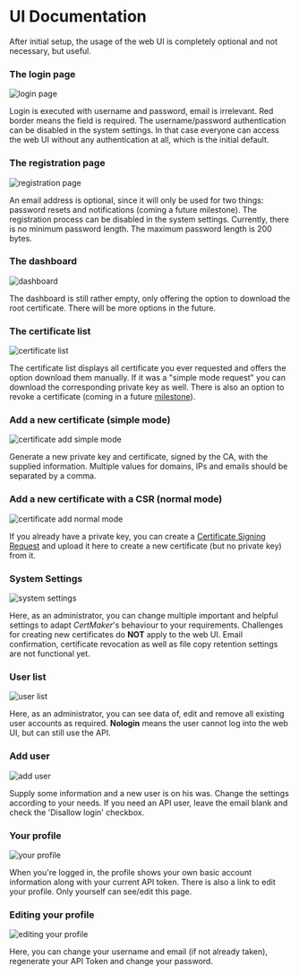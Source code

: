 # UI Documentation

After initial setup, the usage of the web UI is completely optional and not necessary, but useful.

### The login page
![login page](images/scr_auth_login.png)

Login is executed with username and password, email is irrelevant.
Red border means the field is required.
The username/password authentication can be disabled in the system settings. In that case
everyone can access the web UI without any authentication at all, which is the initial default.

### The registration page
![registration page](images/scr_auth_registration.png)

An email address is optional, since it will only be used for two things: password resets
and notifications (coming a future milestone).
The registration process can be disabled in the system settings. 
Currently, there is no minimum password length. The maximum password length is 200 bytes.

### The dashboard
![dashboard](images/scr_dashboard.png)

The dashboard is still rather empty, only offering the option to download the root certificate.
There will be more options in the future.

### The certificate list
![certificate list](images/scr_certificate_list.png)

The certificate list displays all certificate you ever requested and offers the option download
them manually. If it was a "simple mode request" you can download the corresponding private key
as well.
There is also an option to revoke a certificate (coming in a future 
[milestone](https://github.com/KaiserWerk/CertMaker/milestone/3)).

### Add a new certificate (simple mode)
![certificate add simple mode](images/scr_certificate_add.png)

Generate a new private key and certificate, signed by the CA, with the supplied information.
Multiple values for domains, IPs and emails should be separated by a comma.

### Add a new certificate with a CSR (normal mode)
![certificate add normal mode](images/scr_certificate_add_from_csr.png)

If you already have a private key, you can create a 
[Certificate Signing Request](https://en.wikipedia.org/wiki/Certificate_signing_request) and 
upload it here to create a new certificate (but no private key) from it.

### System Settings
![system settings](images/scr_system_settings.png)

Here, as an administrator, you can change multiple important and helpful settings to adapt
*CertMaker*'s behaviour to your requirements.
Challenges for creating new certificates do __NOT__ apply to the web UI.
Email confirmation, certificate revocation as well as file copy retention settings are 
not functional yet.

### User list
![user list](images/scr_user_list.png)

Here, as an administrator, you can see data of, edit and remove all existing user accounts 
as required. __Nologin__ means the user cannot log into the web UI, but can still use the API.

### Add user
![add user](images/scr_user_add.png)

Supply some information and a new user is on his was. Change the settings according to your needs.
If you need an API user, leave the email blank and check the 'Disallow login' checkbox.

### Your profile
![your profile](images/scr_profile.png)

When you're logged in, the profile shows your own basic account information along with your
current API token. There is also a link to edit your profile.
Only yourself can see/edit this page.

### Editing your profile
![editing your profile](images/scr_profile_edit.png)

Here, you can change your username and email (if not already taken), regenerate your API Token
and change your password.

